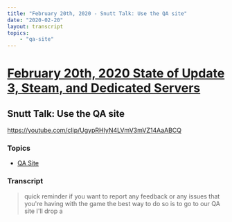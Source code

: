 ```yaml
---
title: "February 20th, 2020 - Snutt Talk: Use the QA site"
date: "2020-02-20"
layout: transcript
topics: 
    - "qa-site"
---
```

# [February 20th, 2020 State of Update 3, Steam, and Dedicated Servers](../2020-02-20.md)
## Snutt Talk: Use the QA site
https://youtube.com/clip/UgypRHIyN4LVmV3mVZ14AaABCQ
### Topics
* [QA Site](../topics/qa-site.md)

### Transcript

> quick reminder if you want to report any
> feedback or any issues that you're
> having with the game the best way to do
> so is to go to our QA site I'll drop a
